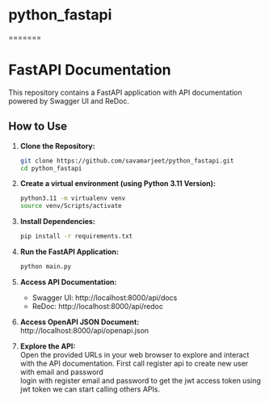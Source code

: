 # python_fastapi
=======
# FastAPI Documentation

This repository contains a FastAPI application with API documentation powered by Swagger UI and ReDoc.

## How to Use

1. **Clone the Repository:**
   ```bash
   git clone https://github.com/savamarjeet/python_fastapi.git
   cd python_fastapi
   ```
2. **Create a virtual environment (using Python 3.11 Version):**
   ```bash
   python3.11 -m virtualenv venv
   source venv/Scripts/activate
   ```
3. **Install Dependencies:**
   ```bash
   pip install -r requirements.txt
   ```
4. **Run the FastAPI Application:**
   ```bash
   python main.py
   ```
5. **Access API Documentation:**
    - Swagger UI: http://localhost:8000/api/docs  
    - ReDoc: http://localhost:8000/api/redoc

6. **Access OpenAPI JSON Document:**  
  http://localhost:8000/api/openapi.json

7. **Explore the API:**  
  Open the provided URLs in your web browser to explore and interact with the API documentation.
  First call register api to create new user with email and password  
  login with register email and password to get the jwt access token
  using jwt token we can start calling others APIs.
